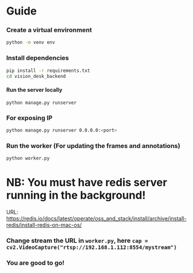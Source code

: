 # Guide

### Create a virtual environment

```bash
python -m venv env
```

### Install dependencies

```bash
pip install -r requirements.txt
cd vision_desk_backend
```

#### Run the server locally
```
python manage.py runserver
```

### For exposing IP
```bash
python manage.py runserver 0.0.0.0:<port>
```

### Run the worker (For updating the frames and annotations)
```bash
python worker.py
```

# NB: You must have redis server running in the background!
URL: https://redis.io/docs/latest/operate/oss_and_stack/install/archive/install-redis/install-redis-on-mac-os/

### Change stream the URL in `worker.py`, here `cap = cv2.VideoCapture("rtsp://192.168.1.112:8554/mystream")` 

### You are good to go!
